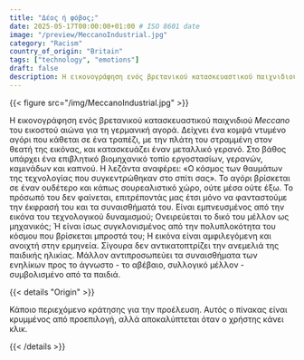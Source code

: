 ```yaml
---
title: "Δέος ή φόβος;"
date: 2025-05-17T00:00:00+01:00 # ISO 8601 date
image: "/preview/MeccanoIndustrial.jpg"
category: "Racism"
country_of_origin: "Britain"
tags: ["technology", "emotions"]
draft: false
description: Η εικονογράφηση ενός βρετανικού κατασκευαστικού παιχνιδιού...
---
```




{{< figure src="/img/MeccanoIndustrial.jpg" >}}

Η εικονογράφηση ενός βρετανικού κατασκευαστικού παιχνιδιού *Meccano* του εικοστού αιώνα για τη γερμανική αγορά. Δείχνει ένα κομψά ντυμένο αγόρι που κάθεται σε ένα τραπέζι, με την πλάτη του στραμμένη στον θεατή της εικόνας, και κατασκευάζει έναν μεταλλικό γερανό. Στο βάθος υπάρχει ένα επιβλητικό βιομηχανικό τοπίο εργοστασίων, γερανών, καμινάδων και καπνού. Η λεζάντα αναφέρει: «Ο κόσμος των θαυμάτων της τεχνολογίας που συγκεντρώθηκαν στο σπίτι σας». Το αγόρι βρίσκεται σε έναν ουδέτερο και κάπως σουρεαλιστικό χώρο, ούτε μέσα ούτε έξω. Το πρόσωπό του δεν φαίνεται, επιτρέποντάς μας έτσι μόνο να φανταστούμε την έκφρασή του και τα συναισθήματά του. Είναι εμπνευσμένος από την εικόνα του τεχνολογικού δυναμισμού; Ονειρεύεται το δικό του μέλλον ως μηχανικός; Ή είναι ίσως συγκλονισμένος από την πολυπλοκότητα του κόσμου που βρίσκεται μπροστά του; Η εικόνα είναι αμφιλεγόμενη και ανοιχτή στην ερμηνεία. Σίγουρα δεν αντικατοπτρίζει την ανεμελιά της παιδικής ηλικίας. Μάλλον αντιπροσωπεύει τα συναισθήματα των ενηλίκων προς το άγνωστο - το αβέβαιο, συλλογικό μέλλον - συμβολισμένο από τα παιδιά.

{{< details "Origin" >}}

Κάποιο περιεχόμενο κράτησης για την προέλευση. Αυτός ο πίνακας είναι κρυμμένος από προεπιλογή, αλλά αποκαλύπτεται όταν ο χρήστης κάνει κλικ.

{{< /details >}}

